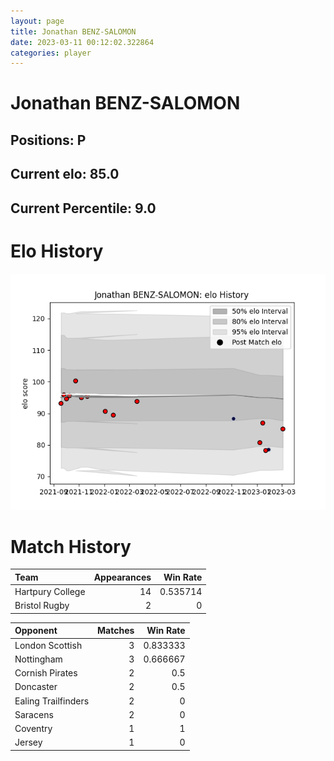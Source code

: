```yaml
---  
layout: page  
title: Jonathan BENZ-SALOMON  
date: 2023-03-11 00:12:02.322864  
categories: player  
---
```

# Jonathan BENZ-SALOMON

## Positions: P

## Current elo: 85.0

## Current Percentile: 9.0

# Elo History


![elo history](history_JonathanBENZ-SALOMON.png)
# Match History


| Team             |   Appearances |   Win Rate |
|:-----------------|--------------:|-----------:|
| Hartpury College |            14 |   0.535714 |
| Bristol Rugby    |             2 |   0        |

| Opponent            |   Matches |   Win Rate |
|:--------------------|----------:|-----------:|
| London Scottish     |         3 |   0.833333 |
| Nottingham          |         3 |   0.666667 |
| Cornish Pirates     |         2 |   0.5      |
| Doncaster           |         2 |   0.5      |
| Ealing Trailfinders |         2 |   0        |
| Saracens            |         2 |   0        |
| Coventry            |         1 |   1        |
| Jersey              |         1 |   0        |